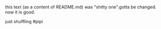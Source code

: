 this text (as a content of README.md) was "shitty one".gotta be changed.
now it is good.

just shuffling
#pipi
